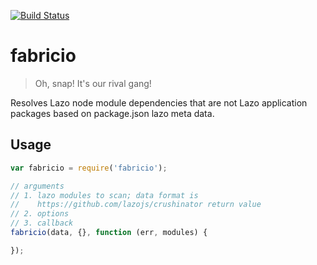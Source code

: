 [![Build Status](https://travis-ci.org/lazojs/fabricio.svg?branch=master)](https://travis-ci.org/lazojs/fabricio)

# fabricio

> Oh, snap! It's our rival gang!

Resolves Lazo node module dependencies that are not Lazo application packages based on package.json lazo meta data.

## Usage

```javascript
var fabricio = require('fabricio');

// arguments
// 1. lazo modules to scan; data format is
//    https://github.com/lazojs/crushinator return value
// 2. options
// 3. callback
fabricio(data, {}, function (err, modules) {

});
```